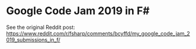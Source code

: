 # Google Code Jam 2019 in F#

See the original Reddit post: https://www.reddit.com/r/fsharp/comments/bcyffd/my_google_code_jam_2019_submissions_in_f/
